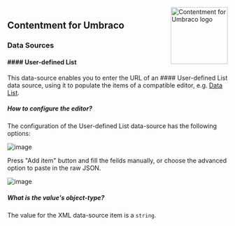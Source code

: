 <img src="../assets/img/logo.png" alt="Contentment for Umbraco logo" title="A state of Umbraco happiness." height="130" align="right">

## Contentment for Umbraco

### Data Sources

#### #### User-defined List

This data-source enables you to enter the URL of an #### User-defined List data source, using it to populate the items of a compatible editor, e.g. [Data List](../editors/data-list.md).


##### How to configure the editor?

The configuration of the User-defined List data-source has the following options:

![image](https://user-images.githubusercontent.com/85704521/157446782-cbae8ced-93ad-46cb-99be-de613fc57775.png)

Press "Add item" button and fill the feilds manually, or choose the advanced option to paste in the raw JSON.

![image](https://user-images.githubusercontent.com/85704521/157456133-5ab1f1db-913a-4a3a-b0fb-d370b01692e0.png)

##### What is the value's object-type?

The value for the XML data-source item is a `string`.

